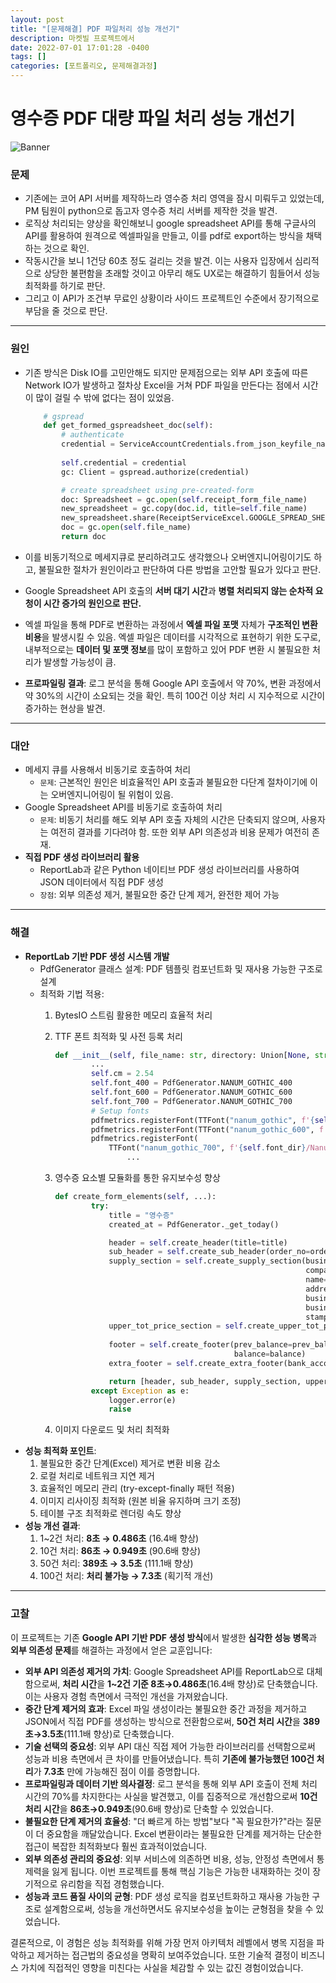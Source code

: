 ```yaml
---
layout: post
title: "[문제해결] PDF 파일처리 성능 개선기" 
description: 마켓빌 프로젝트에서
date: 2022-07-01 17:01:28 -0400
tags: []
categories: [포트폴리오, 문제해결과정]
---
```


# 영수증 PDF 대량 파일 처리 성능 개선기

![Banner](https://d585tldpucybw.cloudfront.net/sfimages/default-source/productsimages/telerik-document-processing-libraries/3-3-pdfprocessing---geometries.png?sfvrsn=3fa88917_0)

### **문제**

- 기존에는 코어 API 서버를 제작하느라 영수증 처리 영역을 잠시 미뤄두고 있었는데, PM 팀원이 python으로 돕고자 영수증 처리 서버를 제작한 것을 발견.
- 로직상 처리되는 양상을 확인해보니 google spreadsheet API를 통해 구글사의 API를 활용하여 원격으로 엑셀파일을 만들고, 이를 pdf로 export하는 방식을 채택하는 것으로 확인.
- 작동시간을 보니 1건당 60초 정도 걸리는 것을 발견. 이는 사용자 입장에서 심리적으로 상당한 불편함을 초래할 것이고 아무리 해도 UX로는 해결하기 힘들어서 성능 최적화를 하기로 판단.
- 그리고 이 API가 조건부 무료인 상황이라 사이드 프로젝트인 수준에서 장기적으로 부담을 줄 것으로 판단.

---

### **원인**

- 기존 방식은 Disk IO를 고민안해도 되지만 문제점으로는 외부 API 호출에 따른 Network IO가 발생하고 절차상 Excel을 거쳐 PDF 파일을 만든다는 점에서 시간이 많이 걸릴 수 밖에 없다는 점이 있었음.
    
    ```python
        # gspread
        def get_formed_gspreadsheet_doc(self):
            # authenticate
            credential = ServiceAccountCredentials.from_json_keyfile_name(ReceiptServiceExcel.JSON_KEY_PATH,
                                                                          ReceiptServiceExcel.SCOPE)
            self.credential = credential
            gc: Client = gspread.authorize(credential)
    
            # create spreadsheet using pre-created-form
            doc: Spreadsheet = gc.open(self.receipt_form_file_name)
            new_spreadsheet = gc.copy(doc.id, title=self.file_name)
            new_spreadsheet.share(ReceiptServiceExcel.GOOGLE_SPREAD_SHEET_ACCOUNT, perm_type='user', role='writer')
            doc = gc.open(self.file_name)
            return doc
    ```
    
- 이를 비동기적으로 메세지큐로 분리하려고도 생각했으나 오버엔지니어링이기도 하고, 불필요한 절차가 원인이라고 판단하여 다른 방법을 고안할 필요가 있다고 판단.
- Google Spreadsheet API 호출의 **서버 대기 시간**과 **병렬 처리되지 않는 순차적 요청이 시간 증가의 원인으로 판단.**
- 엑셀 파일을 통해 PDF로 변환하는 과정에서 **엑셀 파일 포맷** 자체가 **구조적인 변환 비용**을 발생시킬 수 있음. 엑셀 파일은 데이터를 시각적으로 표현하기 위한 도구로, 내부적으로는 **데이터 및 포맷 정보**를 많이 포함하고 있어 PDF 변환 시 불필요한 처리가 발생할 가능성이 큼.
- **프로파일링 결과**: 로그 분석을 통해 Google API 호출에서 약 70%, 변환 과정에서 약 30%의 시간이 소요되는 것을 확인. 특히 100건 이상 처리 시 지수적으로 시간이 증가하는 현상을 발견.

---

### **대안**

- 메세지 큐를 사용해서 비동기로 호출하여 처리
    - `문제`: 근본적인 원인은 비효율적인 API 호출과 불필요한 다단계 절차이기에 이는 오버엔지니어링이 될 위험이 있음.
- Google Spreadsheet API를 비동기로 호출하여 처리
    - `문제`: 비동기 처리를 해도 외부 API 호출 자체의 시간은 단축되지 않으며, 사용자는 여전히 결과를 기다려야 함. 또한 외부 API 의존성과 비용 문제가 여전히 존재.
- **직접 PDF 생성 라이브러리 활용**
    - ReportLab과 같은 Python 네이티브 PDF 생성 라이브러리를 사용하여 JSON 데이터에서 직접 PDF 생성
    - `장점`: 외부 의존성 제거, 불필요한 중간 단계 제거, 완전한 제어 가능

---

### **해결**

- **ReportLab 기반 PDF 생성 시스템 개발**
    - PdfGenerator 클래스 설계: PDF 템플릿 컴포넌트화 및 재사용 가능한 구조로 설계
    - 최적화 기법 적용:
        1. BytesIO 스트림 활용한 메모리 효율적 처리
        2. TTF 폰트 최적화 및 사전 등록 처리
            
            ```python
            def __init__(self, file_name: str, directory: Union[None, str] = None):
                    ...
                    self.cm = 2.54
                    self.font_400 = PdfGenerator.NANUM_GOTHIC_400
                    self.font_600 = PdfGenerator.NANUM_GOTHIC_600
                    self.font_700 = PdfGenerator.NANUM_GOTHIC_700
                    # Setup fonts
                    pdfmetrics.registerFont(TTFont("nanum_gothic", f'{self.font_dir}/NanumGothic-Regular.ttf'))
                    pdfmetrics.registerFont(TTFont("nanum_gothic_600", f'{self.font_dir}/NanumGothic-Bold.ttf'))
                    pdfmetrics.registerFont(
                        TTFont("nanum_gothic_700", f'{self.font_dir}/NanumGothic-ExtraBold.ttf'))
            				...
            ```
            
        3. 영수증 요소별 모듈화를 통한 유지보수성 향상
            
            ```python
            def create_form_elements(self, ...):
                    try:
                        title = "영수증"
                        created_at = PdfGenerator._get_today()
            
                        header = self.create_header(title=title)
                        sub_header = self.create_sub_header(order_no=order_no, name=receipt_owner)
                        supply_section = self.create_supply_section(business_no=business_no,
                                                                    company_name=company_name,
                                                                    name=employer_name,
                                                                    address=address,
                                                                    business_category=business_category,
                                                                    business_sub_category=business_sub_category,
                                                                    stamp_img_url=stamp_img_url)
                        upper_tot_price_section = self.create_upper_tot_price_section(created_at=created_at, tot_price=tot_price,
                                                                                      etc=etc)
                        footer = self.create_footer(prev_balance=prev_balance, deposit=deposit, tot_price=tot_price,
                                                    balance=balance)
                        extra_footer = self.create_extra_footer(bank_account=bank_account)
            
                        return [header, sub_header, supply_section, upper_tot_price_section, footer, extra_footer]
                    except Exception as e:
                        logger.error(e)
                        raise
            ```
            
        4. 이미지 다운로드 및 처리 최적화
- **성능 최적화 포인트**:
    1. 불필요한 중간 단계(Excel) 제거로 변환 비용 감소
    2. 로컬 처리로 네트워크 지연 제거
    3. 효율적인 메모리 관리 (try-except-finally 패턴 적용)
    4. 이미지 리사이징 최적화 (원본 비율 유지하며 크기 조정)
    5. 테이블 구조 최적화로 렌더링 속도 향상
- **성능 개선 결과**:
    1. 1~2건 처리: **8초 → 0.486초** (16.4배 향상)
    2. 10건 처리: **86초 → 0.949초** (90.6배 향상)
    3. 50건 처리: **389초 → 3.5초** (111.1배 향상)
    4. 100건 처리: **처리 불가능 → 7.3초** (획기적 개선)

---

### **고찰**

이 프로젝트는 기존 **Google API 기반 PDF 생성 방식**에서 발생한 **심각한 성능 병목**과 **외부 의존성 문제**를 해결하는 과정에서 얻은 교훈입니다:

- **외부 API 의존성 제거의 가치**: Google Spreadsheet API를 ReportLab으로 대체함으로써, **처리 시간**을 **1~2건 기준 8초→0.486초**(16.4배 향상)로 단축했습니다. 이는 사용자 경험 측면에서 극적인 개선을 가져왔습니다.
- **중간 단계 제거의 효과**: Excel 파일 생성이라는 불필요한 중간 과정을 제거하고 JSON에서 직접 PDF를 생성하는 방식으로 전환함으로써, **50건 처리 시간**을 **389초→3.5초**(111.1배 향상)로 단축했습니다.
- **기술 선택의 중요성**: 외부 API 대신 직접 제어 가능한 라이브러리를 선택함으로써 성능과 비용 측면에서 큰 차이를 만들어냈습니다. 특히 **기존에 불가능했던 100건 처리**가 **7.3초** 만에 가능해진 점이 이를 증명합니다.
- **프로파일링과 데이터 기반 의사결정**: 로그 분석을 통해 외부 API 호출이 전체 처리 시간의 70%를 차지한다는 사실을 발견했고, 이를 집중적으로 개선함으로써 **10건 처리 시간**을 **86초→0.949초**(90.6배 향상)로 단축할 수 있었습니다.
- **불필요한 단계 제거의 효율성**: "더 빠르게 하는 방법"보다 "꼭 필요한가?"라는 질문이 더 중요함을 깨달았습니다. Excel 변환이라는 불필요한 단계를 제거하는 단순한 접근이 복잡한 최적화보다 훨씬 효과적이었습니다.
- **외부 의존성 관리의 중요성**: 외부 서비스에 의존하면 비용, 성능, 안정성 측면에서 통제력을 잃게 됩니다. 이번 프로젝트를 통해 핵심 기능은 가능한 내재화하는 것이 장기적으로 유리함을 직접 경험했습니다.
- **성능과 코드 품질 사이의 균형**: PDF 생성 로직을 컴포넌트화하고 재사용 가능한 구조로 설계함으로써, 성능을 개선하면서도 유지보수성을 높이는 균형점을 찾을 수 있었습니다.

결론적으로, 이 경험은 성능 최적화를 위해 가장 먼저 아키텍처 레벨에서 병목 지점을 파악하고 제거하는 접근법의 중요성을 명확히 보여주었습니다. 또한 기술적 결정이 비즈니스 가치에 직접적인 영향을 미친다는 사실을 체감할 수 있는 값진 경험이었습니다.